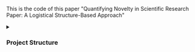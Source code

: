 This is the code of this paper "Quantifying Novelty in Scientific Research Paper: A Logistical Structure-Based Approach"

<details>
	<summary> <h3> Project Structure  </h3> </summary>
	ChapNovelty
	├─ Analyse
	│    ├─ EDA.ipynb
	│    ├─ Preprocess.ipynb
	│    ├─ RobustCheck.ipynb
	│    ├─ Validate.ipynb
	│    ├─ base_data
	│    │    ├─ compare_sec
	│    │    ├─ compare_specific_sec
	│    │    └─ overview
	│    ├─ gold_standard
	│    │    ├─ F1000
	│    │    └─ regression
	│    ├─ log
	│    ├─ robust
	│    │    ├─ log-extra-control-variable
	│    │    ├─ log-just-outlier
	│    │    └─ outliers
	├─ CalNovelty
	│    ├─ cal_novelty.ipynb
	│    ├─ construct_cooc.py
	│    ├─ fast_uzzi_novel.py
	│    ├─ lib
	│    │    ├─ __init__.py
	│    │    └─ fastnovelpy
	│    ├─ norm_sec.ipynb
	│    ├─ npy_wang_novel.py
	│    ├─ self_refer_novelty.py
	│    └─ self_wang_novel.py
	├─ Preprocess
	│    ├─ EDA_mesh.ipynb
	│    ├─ EDA_plos.ipynb
	│    ├─ cal_distance.py
	│    ├─ crawl_abbr.py
	│    ├─ data
	│    │    ├─ close_form_journal.csv
	│    │    ├─ close_form_journal.json
	│    │    └─ standard_journals.csv
	│    ├─ filter_file.py
	│    ├─ get_refer_name.py
	│    ├─ norm_refer.py
	│    ├─ norm_refer_check.py
	│    ├─ norm_sec.ipynb
	│    ├─ optim_sec_and_refer_name.ipynb
	│    ├─ parse.py
	│    ├─ preprocess_mesh.py
	│    └─ preprocess_refer.py
	└─ readme.MD
</details>